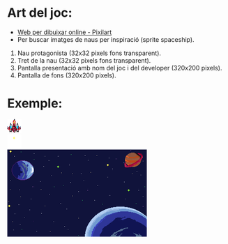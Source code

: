 # Art del joc:

- [Web per dibuixar online - Pixilart](https://www.pixilart.com/)
- Per buscar imatges de naus per inspiració (sprite spaceship).

1. Nau protagonista (32x32 pixels fons transparent).
2. Tret de la nau (32x32 pixels fons transparent).
3. Pantalla presentació amb nom del joc i del developer (320x200 pixels).
4. Pantalla de fons (320x200 pixels).

# Exemple:

![nau](nau.png)<br>
![tret](pixil-frame-0.png)<br>
![tret](fons-pixilart.png)<br>

